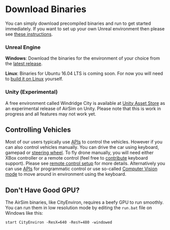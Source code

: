 # Download Binaries

You can simply download precompiled binaries and run to get started immediately. If you want to set up your own Unreal environment then please see [these instructions](https://github.com/Microsoft/AirSim/#how-to-get-it).

### Unreal Engine

**Windows**: Download the binaries for the environment of your choice from the [latest release](https://github.com/Microsoft/AirSim/releases).

**Linux**: Binaries for Ubuntu 16.04 LTS is coming soon. For now you will need to [build it on Linux](build_linux.md) yourself.

### Unity (Experimental)
A free environment called Windridge City is available at [Unity Asset Store](https://assetstore.unity.com/) as an experimental release of AirSim on Unity. Please note that this is work in progress and all features may not work yet.

## Controlling Vehicles
Most of our users typically use [APIs](apis.md) to control the vehicles. However if you can also control vehicles manually. You can drive the car using keyboard, gamepad or [steering wheel](steering_wheel_installation.md). To fly drone manually, you will need either XBox controller or a remote control (feel free to [contribute](../CONTRIBUTING.md) keyboard support). Please see [remote control setup](remote_control.md) for more details. Alternatively you can use [APIs](apis.md) for programmatic control or use so-called [Computer Vision mode](image_apis.md) to move around in environment using the keyboard.

## Don't Have Good GPU?
The AirSim binaries, like CityEnviron, requires a beefy GPU to run smoothly. You can run them in low resolution mode by editing the `run.bat` file on Windows like this:
```
start CityEnviron -ResX=640 -ResY=480 -windowed
```

